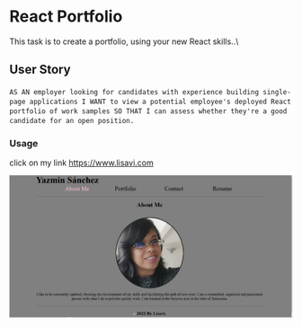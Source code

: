 # React Portfolio

This task is to create a portfolio, using your new React skills..\

## User Story

`AS AN employer looking for candidates with experience building single-page applications I WANT to view a potential employee's deployed React portfolio of work samples SO THAT I can assess whether they're a good candidate for an open position.`

### Usage

click on my link https://www.lisavi.com

![portfolio](https://github.com/Lisavi28/20react-portfolio/blob/develop/src/assets/images/portfolio.PNG)
